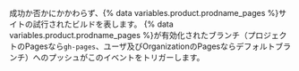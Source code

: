 成功か否かにかかわらず、{% data variables.product.prodname_pages %}サイトの試行されたビルドを表します。 {% data variables.product.prodname_pages %}が有効化されたブランチ（プロジェクトのPagesなら`gh-pages`、ユーザ及びOrganizationのPagesならデフォルトブランチ）へのプッシュがこのイベントをトリガーします。
